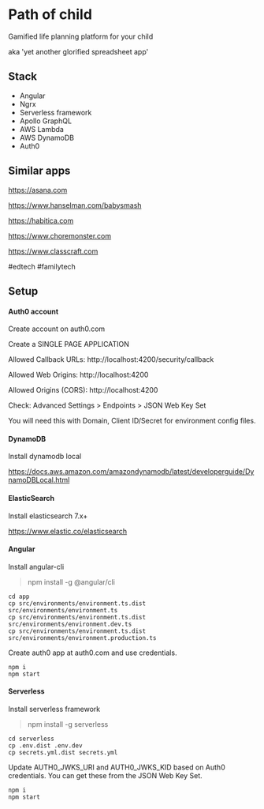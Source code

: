 Path of child
=============

Gamified life planning platform for your child

aka 'yet another glorified spreadsheet app'


Stack
-----

- Angular
- Ngrx
- Serverless framework
- Apollo GraphQL
- AWS Lambda
- AWS DynamoDB
- Auth0


Similar apps
------------

https://asana.com

https://www.hanselman.com/babysmash

https://habitica.com

https://www.choremonster.com

https://www.classcraft.com

#edtech #familytech


Setup
-----

#### Auth0 account

Create account on auth0.com

Create a SINGLE PAGE APPLICATION

Allowed Callback URLs: http://localhost:4200/security/callback

Allowed Web Origins: http://localhost:4200

Allowed Origins (CORS): http://localhost:4200

Check: Advanced Settings > Endpoints > JSON Web Key Set

You will need this with Domain, Client ID/Secret for environment config files.

#### DynamoDB

Install dynamodb local

https://docs.aws.amazon.com/amazondynamodb/latest/developerguide/DynamoDBLocal.html

#### ElasticSearch

Install elasticsearch 7.x+

https://www.elastic.co/elasticsearch

#### Angular

Install angular-cli

> npm install -g @angular/cli

```
cd app
cp src/environments/environment.ts.dist src/environments/environment.ts
cp src/environments/environment.ts.dist src/environments/environment.dev.ts
cp src/environments/environment.ts.dist src/environments/environment.production.ts
```

Create auth0 app at auth0.com and use credentials.

```
npm i
npm start
```

#### Serverless

Install serverless framework

> npm install -g serverless

```
cd serverless
cp .env.dist .env.dev
cp secrets.yml.dist secrets.yml
```

Update AUTH0_JWKS_URI and AUTH0_JWKS_KID based on Auth0 credentials.
You can get these from the JSON Web Key Set.

```
npm i
npm start
```
